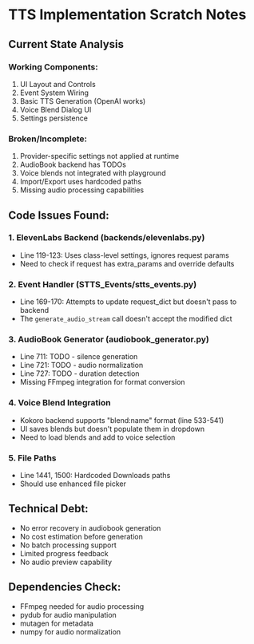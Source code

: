 # TTS Implementation Scratch Notes

## Current State Analysis

### Working Components:
1. UI Layout and Controls
2. Event System Wiring
3. Basic TTS Generation (OpenAI works)
4. Voice Blend Dialog UI
5. Settings persistence

### Broken/Incomplete:
1. Provider-specific settings not applied at runtime
2. AudioBook backend has TODOs
3. Voice blends not integrated with playground
4. Import/Export uses hardcoded paths
5. Missing audio processing capabilities

## Code Issues Found:

### 1. ElevenLabs Backend (backends/elevenlabs.py)
- Line 119-123: Uses class-level settings, ignores request params
- Need to check if request has extra_params and override defaults

### 2. Event Handler (STTS_Events/stts_events.py)
- Line 169-170: Attempts to update request_dict but doesn't pass to backend
- The `generate_audio_stream` call doesn't accept the modified dict

### 3. AudioBook Generator (audiobook_generator.py)
- Line 711: TODO - silence generation
- Line 721: TODO - audio normalization  
- Line 727: TODO - duration detection
- Missing FFmpeg integration for format conversion

### 4. Voice Blend Integration
- Kokoro backend supports "blend:name" format (line 533-541)
- UI saves blends but doesn't populate them in dropdown
- Need to load blends and add to voice selection

### 5. File Paths
- Line 1441, 1500: Hardcoded Downloads paths
- Should use enhanced file picker

## Technical Debt:
- No error recovery in audiobook generation
- No cost estimation before generation
- No batch processing support
- Limited progress feedback
- No audio preview capability

## Dependencies Check:
- FFmpeg needed for audio processing
- pydub for audio manipulation
- mutagen for metadata
- numpy for audio normalization